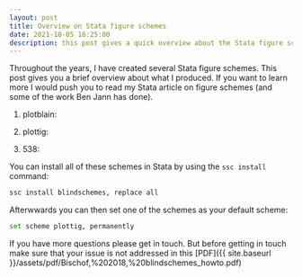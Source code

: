 ```yaml
---
layout: post
title: Overview on Stata figure schemes  
date: 2021-10-05 16:25:00
description: this post gives a quick overview about the Stata figure schemes I've produced over the years
---
```


Throughout the years, I have created several Stata figure schemes. This post gives you a brief overview about what I produced. If you want to learn more I would push you to read my Stata article on figure schemes (and some of the work Ben Jann has done). 

1.  plotblain: 

1.  plottig: 

1.  538: 

You can install all of these schemes in Stata by using the `ssc install` command: 
```bash
ssc install blindschemes, replace all 
```
Afterwwards you can then set one of the schemes as your default scheme: 
```bash
set scheme plottig, permanently
```

If you have more questions please get in touch. But before getting in touch make sure that your issue is not addressed in this [PDF]({{ site.baseurl }}/assets/pdf/Bischof,%202018,%20blindschemes_howto.pdf)